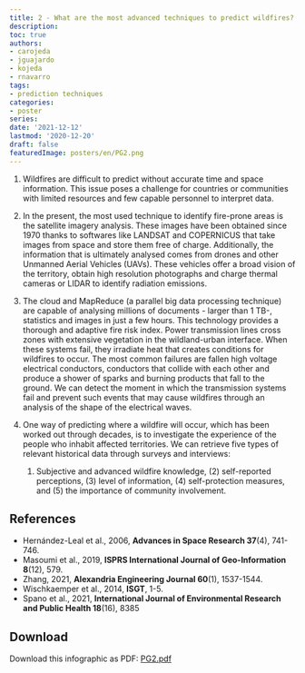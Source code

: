 ```yaml
---
title: 2 - What are the most advanced techniques to predict wildfires?
description: 
toc: true
authors:
- carojeda
- jguajardo
- kojeda
- rnavarro
tags:
- prediction techniques
categories:
- poster
series:
date: '2021-12-12'
lastmod: '2020-12-20'
draft: false
featuredImage: posters/en/PG2.png
---
```


1. Wildfires are difficult to predict without accurate time and space
   information. This issue poses a challenge for countries or
   communities with limited resources and few capable personnel to
   interpret data.

2. In the present, the most used technique to identify fire-prone
   areas is the satellite imagery analysis. These images have been
   obtained since 1970 thanks to softwares like LANDSAT and COPERNICUS
   that take images from space and store them free of charge.
   Additionally, the information that is ultimately analysed comes
   from drones and other Unmanned Aerial Vehicles (UAVs). These
   vehicles offer a broad vision of the territory, obtain high
   resolution photographs and charge thermal cameras or LIDAR to
   identify radiation emissions.

3. The cloud and MapReduce (a parallel big data processing technique)
   are capable of analysing millions of documents - larger than 1 TB-,
   statistics and images in just a few hours. This technology provides
   a thorough and adaptive fire risk index.  Power transmission lines
   cross zones with extensive vegetation in the wildland-urban
   interface. When these systems fail, they irradiate heat that
   creates conditions for wildfires to occur. The most common failures
   are fallen high voltage electrical conductors, conductors that
   collide with each other and produce a shower of sparks and burning
   products that fall to the ground. We can detect the moment in which
   the transmission systems fail and prevent such events that may
   cause wildfires through an analysis of the shape of the electrical
   waves.

4. One way of predicting where a wildfire will occur, which has been
   worked out through decades, is to investigate the experience of the
   people who inhabit affected territories. We can retrieve five types
   of relevant historical data through surveys and interviews: 
   1. Subjective and advanced wildfire knowledge, (2) self-reported
   perceptions, (3) level of information, (4) self-protection
   measures, and (5) the importance of community involvement.

## References

- Hernández-Leal et al., 2006, **Advances in Space Research 37**(4), 741-746.
- Masoumi et al., 2019, **ISPRS International Journal of Geo-Information 8**(12), 579. 
- Zhang, 2021, **Alexandria Engineering Journal 60**(1), 1537-1544.
- Wischkaemper et al., 2014, **ISGT**, 1-5.
- Spano et al., 2021, **International Journal of Environmental Research and Public Health 18**(16), 8385

## Download

Download this infographic as PDF: [PG2.pdf](PG2.pdf) 

